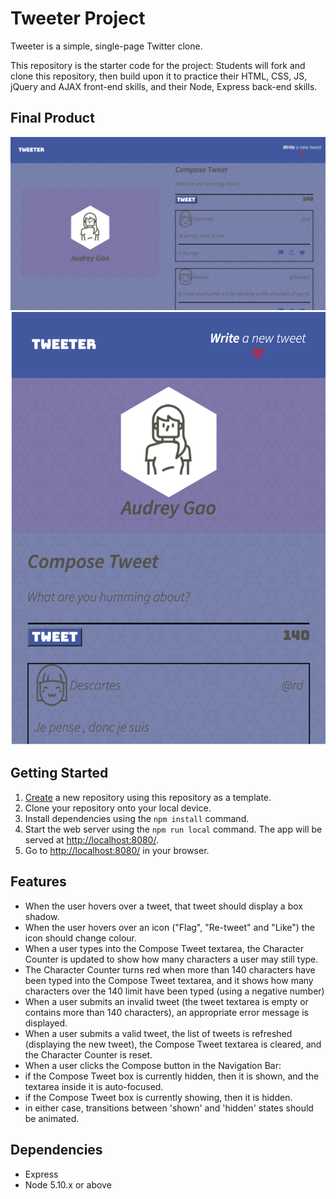 # Tweeter Project

Tweeter is a simple, single-page Twitter clone.

This repository is the starter code for the project: Students will fork and clone this repository, then build upon it to practice their HTML, CSS, JS, jQuery and AJAX front-end skills, and their Node, Express back-end skills.

## Final Product

!["Desktop View"](./img/desktop.png)
!["phone View"](./img/phone.png)

## Getting Started

1. [Create](https://docs.github.com/en/repositories/creating-and-managing-repositories/creating-a-repository-from-a-template) a new repository using this repository as a template.
2. Clone your repository onto your local device.
3. Install dependencies using the `npm install` command.
3. Start the web server using the `npm run local` command. The app will be served at <http://localhost:8080/>.
4. Go to <http://localhost:8080/> in your browser.

## Features
- When the user hovers over a tweet, that tweet should display a box shadow.
- When the user hovers over an icon ("Flag", "Re-tweet" and "Like") the icon should change colour.
- When a user types into the Compose Tweet textarea, the Character Counter is updated to show how many characters a user may still type.
- The Character Counter turns red when more than 140 characters have been typed into the Compose Tweet textarea, and it shows how many characters over the 140 limit have been typed (using a negative number)
- When a user submits an invalid tweet (the tweet textarea is empty or contains more than 140 characters), an appropriate error message is displayed.
- When a user submits a valid tweet, the list of tweets is refreshed (displaying the new tweet), the Compose Tweet textarea is cleared, and the Character Counter is reset.
- When a user clicks the Compose button in the Navigation Bar:
 - if the Compose Tweet box is currently hidden, then it is shown, and the textarea inside it is auto-focused.
 - if the Compose Tweet box is currently showing, then it is hidden.
 - in either case, transitions between 'shown' and 'hidden' states should be animated.




## Dependencies

- Express
- Node 5.10.x or above



